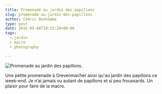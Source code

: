 ```yaml
---
title: Promenade au jardin des papillons
slug: promenade-au-jardin-des-papillons
author: Cédric Bonhomme
type: post
date: 2016-05-08T19:53:20+00:00
tags:
  - jardin
  - macro
  - photography

---
```

![Promenade au jardin des papillons.](/images/blog/2016/05/20160505T130442.jpg)

Une petite promenade à Grevenmacher ainsi qu'au jardin des papillons ce
week-end. Je n’ai jamais vu autant de papillons et si peu froussards.
Un plaisir pour faire de la macro.
